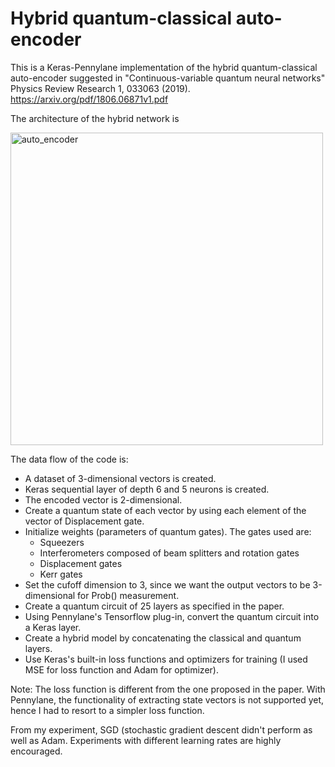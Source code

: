 # Hybrid quantum-classical auto-encoder

This is a Keras-Pennylane implementation of the hybrid quantum-classical auto-encoder suggested in "Continuous-variable quantum neural networks" 
Physics Review Research 1, 033063 (2019). https://arxiv.org/pdf/1806.06871v1.pdf

The architecture of the hybrid network is 


<img width="500" alt="auto_encoder" src="https://user-images.githubusercontent.com/22792633/134831949-8b4dc389-01b8-45a5-9977-d64cb0a04267.png">

The data flow of the code is:
- A dataset of 3-dimensional vectors is created.
- Keras sequential layer of depth 6 and 5 neurons is created.
- The encoded vector is 2-dimensional.
- Create a quantum state of each vector by using each element of the vector of Displacement gate.
- Initialize weights (parameters of quantum gates). The gates used are:
  - Squeezers
  - Interferometers composed of beam splitters and rotation gates
  - Displacement gates
  - Kerr gates
- Set the cufoff dimension to 3, since we want the output vectors to be 3-dimensional for Prob() measurement.
- Create a quantum circuit of 25 layers as specified in the paper.
- Using Pennylane's Tensorflow plug-in, convert the quantum circuit into a Keras layer.
- Create a hybrid model by concatenating the classical and quantum layers.
- Use Keras's built-in loss functions and optimizers for training (I used MSE for loss function and Adam for optimizer).

Note: The loss function is different from the one proposed in the paper. With Pennylane, the functionality of extracting state vectors is not supported yet, 
hence I had to resort to a simpler loss function.

From my experiment, SGD (stochastic gradient descent didn't perform as well as Adam. Experiments with different learning rates are highly encouraged.
